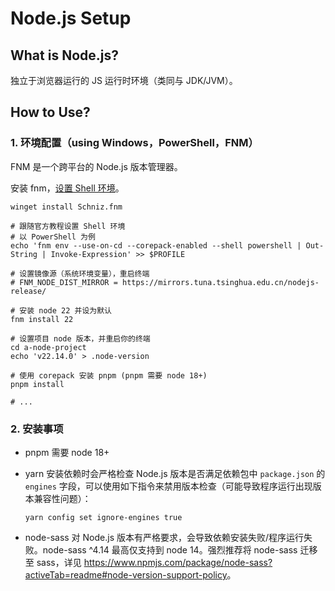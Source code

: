 <!-- cSpell:ignore Schniz -->

# Node.js Setup

## What is Node.js?

独立于浏览器运行的 JS 运行时环境（类同与 JDK/JVM）。

## How to Use?

### 1. 环境配置（using Windows，PowerShell，FNM）

FNM 是一个跨平台的 Node.js 版本管理器。

安装 fnm，[设置 Shell 环境](https://github.com/Schniz/fnm?tab=readme-ov-file#shell-setup)。

```shell
winget install Schniz.fnm

# 跟随官方教程设置 Shell 环境
# 以 PowerShell 为例
echo 'fnm env --use-on-cd --corepack-enabled --shell powershell | Out-String | Invoke-Expression' >> $PROFILE

# 设置镜像源（系统环境变量），重启终端
# FNM_NODE_DIST_MIRROR = https://mirrors.tuna.tsinghua.edu.cn/nodejs-release/

# 安装 node 22 并设为默认
fnm install 22

# 设置项目 node 版本，并重启你的终端
cd a-node-project
echo 'v22.14.0' > .node-version

# 使用 corepack 安装 pnpm (pnpm 需要 node 18+)
pnpm install

# ...
```

### 2. 安装事项

- pnpm 需要 node 18+

- yarn 安装依赖时会严格检查 Node.js 版本是否满足依赖包中 `package.json` 的 `engines` 字段，可以使用如下指令来禁用版本检查（可能导致程序运行出现版本兼容性问题）：

  ```shell
  yarn config set ignore-engines true
  ```

- node-sass 对 Node.js 版本有严格要求，会导致依赖安装失败/程序运行失败。node-sass ^4.14 最高仅支持到 node 14。强烈推荐将 node-sass 迁移至 sass，详见 <https://www.npmjs.com/package/node-sass?activeTab=readme#node-version-support-policy>。
